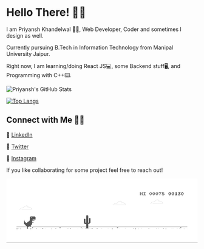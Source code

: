 # Hello There! 👋🏻

I am Priyansh Khandelwal 👨‍💻, Web Developer, Coder and sometimes I design as well.

Currently pursuing B.Tech in Information Technology from Manipal University Jaipur.

Right now, I am learning/doing React JS💻, some Backend stuff🖥, and Programming with C++⌨. 


![Priyansh's GitHub Stats](https://github-readme-stats.vercel.app/api?username=priyanshk20&show_icons=true&theme=synthwave&count_private=true)

[![Top Langs](https://github-readme-stats.vercel.app/api/top-langs/?username=priyanshk20&layout=compact)](https://github.com/priyanshk20/github-readme-stats)



## Connect with Me 🤝🏻

🎇 [LinkedIn](https://www.linkedin.com/in/priyansh-khandelwal-34867b188/)
 
🎇 [Twitter](https://twitter.com/priyanshk20)
 
🎇 [Instagram](https://www.instagram.com/ipriyanshk/)

If you like collaborating for some project feel free to reach out! 

 ![Dino](https://raw.githubusercontent.com/priyanshk20/priyanshk20/master/dino.gif)
 

